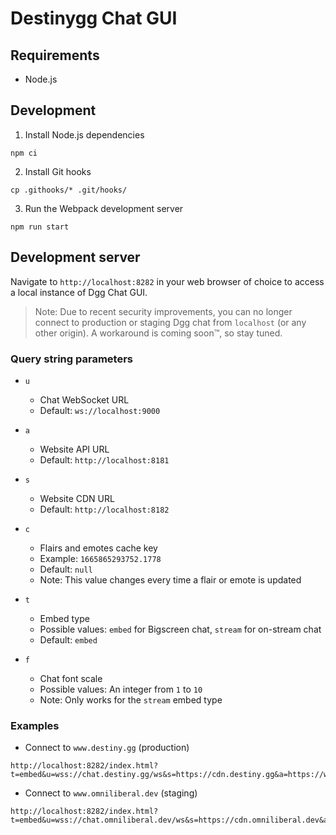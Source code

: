 # Destinygg Chat GUI
## Requirements
- Node.js

## Development
1. Install Node.js dependencies
```
npm ci
```

2. Install Git hooks
```
cp .githooks/* .git/hooks/
```

3. Run the Webpack development server
```
npm run start
```

## Development server
Navigate to `http://localhost:8282` in your web browser of choice to access a local instance of Dgg Chat GUI.

>Note: Due to recent security improvements, you can no longer connect to production or staging Dgg chat from `localhost` (or any other origin). A workaround is coming soon™, so stay tuned.

### Query string parameters
- `u`
  - Chat WebSocket URL
  - Default: `ws://localhost:9000`

- `a`
  - Website API URL
  - Default: `http://localhost:8181`

- `s`
  - Website CDN URL
  - Default: `http://localhost:8182`

- `c`
  - Flairs and emotes cache key
  - Example: `1665865293752.1778`
  - Default: `null`
  - Note: This value changes every time a flair or emote is updated

- `t`
  - Embed type
  - Possible values: `embed` for Bigscreen chat, `stream` for on-stream chat
  - Default: `embed`

- `f`
  - Chat font scale
  - Possible values: An integer from `1` to `10`
  - Note: Only works for the `stream` embed type

### Examples
- Connect to `www.destiny.gg` (production)
```
http://localhost:8282/index.html?t=embed&u=wss://chat.destiny.gg/ws&s=https://cdn.destiny.gg&a=https://www.destiny.gg&c=1665865293752.1778
```

- Connect to `www.omniliberal.dev` (staging)
```
http://localhost:8282/index.html?t=embed&u=wss://chat.omniliberal.dev/ws&s=https://cdn.omniliberal.dev&a=https://www.omniliberal.dev&c=1664498644366.7973
```
